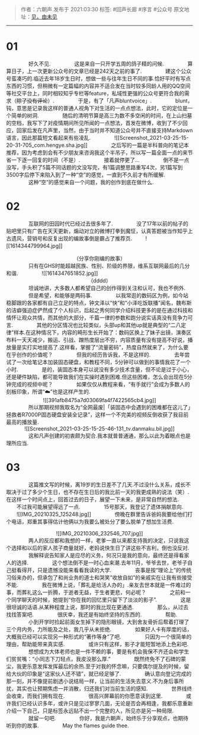 

> 作者：六朝声
> 发布于 2021:03:30
> 标签: #回声长廊 #序言 #公众号
> 原文地址：[见，由未见](https://mp.weixin.qq.com/s?__biz=MzUyMjU3NzI2MA==&mid=2247483708&idx=1&sn=24fbffaa0f307148485e34ea335c7f09&chksm=f9c8f53fcebf7c2924fab7ae8b6a29ca5e03b17d6633b2d5231204a121edb6e73c1e39a3b5e5#rd)

***
# 01
　　
　　好久不见.
　　
　　这是来自一只开学五周的鸽子精的问候.
　　
　　算算日子，上一次更新公众号的文章已经是242天之前的事了.
　　
　　建这个公众号蛮凑巧的.临近去年18岁生日时，想做一些与往年生日不同的事.恰好平时有写点东西的习惯，但稍微有一定篇幅的内容并不适合发在当时较多同龄人用的QQ空间等社交平台上，同时相较知乎专栏等feature，私域性更强的公众号更符合我的需求（~~除了没有评论~~）.
　　
　　于是，有了「凡声bluntvoice」.
　　
　　blunt，钝，意思是记录我这样的普通人视角下对生活的一点点想法，此时，它的定位是一个简单的树洞.
　　
　　随后的清明节算是高三为数不多空闲的时间，在上山扫墓的空档，我写下了对疫情期间所见所闻的一点想法，首发在微博，收到了不少回应，回家后发在凡声里，当然，由于当时并不知道公众号并不直接支持Markdown语言，因此那篇短文看起来有些凌乱.
　　
　　![[Screenshot_2021-03-25-15-20-31-705_com.hengye.sha.jpg]]
　　
　　之后写的一篇是半科普向的笔记本推荐，因为考虑到会有不少朋友来咨询我这个半吊子，所以写一篇全面一点的来节省一下逐一回复的时间（不是）.
　　
　　接着就停更了...
　　
　　倒不是一点没写，手头积了5篇不同话题的文没写完，有1篇调整思路重写4次，另1篇写到3500字后停下来陷入到了一种“空”的感觉，一直到不久前才有所缓解.
　　
　　这种“空”的感觉来自一个问题，我的创作到底在做什么.
　　
# 02
　　
　　互联网的田园时代已经过去很多年了.
　　
　　没了17年以前的帖子的贴吧里只有广告在天天更新，煽动对立的微博打拳到魔怔，认真答题被当作知乎上古遗风，营销号和反复出现的编故事倒是霸占了推荐页.
　　
![[1614344799964.jpg]]
　　<center>（分享你刚编的故事）</center>
　　
　　只有在GHS时能超越民族、性别、阶级的界限，维系互联网最后的几分和谐.
　　
　　![[1614347651852.jpg]]
　　<center>（dddd）</center>
　　
　　坦诚地讲，大多数人都希望自己的创作得到关注和认可，我也不例外.
　　
　　但是希望，和能够是两码事.
　　
　　以我常逛的数码区为例，如今站稳脚跟的各家都有自己立足的特点，钟文泽以“快”和“小泽吃饭联播”闻名，魏布斯的洁癖强迫症俨然成了个人标识，后起之秀何同学介绍科技更多的是在通过科技和情怀让观众共情，而其他的大部分，千篇一律的参数和跑分说实话真没有竞争力可言.
　　
　　其他的分区情况也比较类似，头部up和其他up就是典型的“二八定律”样本.在这种情况下，内容的畸形生长开始了：数码区换上了妹子出镜，演奏区布料一天天减少，搬运、引战、蹭热度层出不穷，内容质量有没有提高不好说，播放量是实打实地提高了.这样看，掌握了“流量密码”，热度自然就来了，为什么要在乎创作的价值呢？
　　
　　但我的经历告诉我，不是这样的.
　　
　　去年尝试了一次给笔记本加装固态硬盘，和教程不同，5分钟可以做到的事情我花了一个小时.
　　
　　是的，装固态本身可以说没有多少技术含量，但不论是过于小心，还是硬件缺陷，都可能导致我们在实操时遇到困难.但这些困难，怎么会出现在5分钟完成的视频中呢？
　　
　　如果仅仅从教程来看，“有手就行”会成为多数人的刻板印象，所谓“☁️”也是这样产生的.
　　<center>![[391afb8475a7d03069fa4f7422565cb4.jpg]]</center>
　　
　　所以那期视频我取名为“全网最废|「装固态中会遇到的困难都在这儿了」拯救者R7000P固态硬盘安装全记录”，这样一个不完美的视频反倒收获了我目前最高的播放量.
　　<center>![[Screenshot_2021-03-25-15-25-46-131_tv.danmaku.bil.jpg]]</center>
　　
　　这和凡声创建的初衷颇为契合.我本就普普通通，那么以此为着眼点也是理所应当.
　　
# 03
　　
　　这篇推文写的时候，离19岁的生日差不了几天.不过没什么关系，成长不取决于过了多少个生日，也不存在生日后的我比前一天的我更成熟的说法（笑）.在这样一个时间点上，回首过去的日子，展望一下未来，是非常自然的想法.
　　不过我可能展望得远了一点.
　　
　　15号那天，我登记了遗体捐献意向.
　　![[IMG_20210325_125248.jpg]]
　　
　　傍晚在群里告诉爸妈我要给他们打个电话，郑重其事得估计他俩以为我要么被处分了要么脱单了想加生活费.
　　<center>![[IMG_20210306_232546_707.jpg]]</center>
　　
　　两人的反应都和我想的一样，老爹一直以来都支持我的决定，只说我这个选择和以后的家人孩子商量就好，老妈说快生日了讲这些不吉利，倒也没反对.
　　
　　我解释说告知家人是应尽的义务，何况只是我的意向，最终还是得看家人的选择.
　　
　　这个想法倒不是一时心血来潮.去年11月，爷爷去世，老爷子自己挺看得开，只是遗憾没能来看看我读的大学.
　　
　　丧事是按“理论上”的传统习俗来办的，但承包了和尚业务的道士和哭笑“收放自如”的亲戚实在让我有些接受不能.
　　
　　我在微博上说，「葬礼是给活人办的」.亲友去世本就是一件难过的事，而葬礼这么一折腾，于逝者无益，于生者更悲，何必呢？
　　
　　之前和一个同学聊天的时候，她提到“你在我的回忆里只留下了淡淡的影子”.
　　
　　这是很坦诚的话语.从某种程度上说，那时的我比现在更通透.
　　
　　那么，从过去找找答案吧.
　　
　　很庆幸，我还是有始终坚持的东西的.
　　
　　帮助.
　　
　　小到开学时捡起前面女生掉下的隐形眼镜，大到舍友骨折后帮着打理了三个月内务，力所能及之处，我几乎从未拒绝.
　　
　　如果好人卡有厚度的话，大概我已经可以实现另一种形式的“著作等身”了吧.
　　
　　只因为一个很简单的理由，帮助能带来真实感.
　　
　　或许只有这样，影子才能短暂地添上色彩吧.
　　
　　想想成为大体老师也是一件不赖的事，要是有机会我保不齐还会和学生们贫贫嘴：“小同志下刀轻点，我皮没那么厚.”
　　
　　既然终免不了石碑的蒙尘，我更乐意发挥发挥最后的余热.至于对我的怀念嘛，只要偶尔提及的时候，留给大伙的印象是“这家伙人还不错”，就已经足够了.
　　
　　确认意向登记完成的那一刻，并不像提前剧透小说结局一样，让当前的生活失去意义.不为身后事所扰，其实也让预期焦虑一并消散，归还我们对当前生活的感知.
　　
　　世界线终会收束，而我们拥有现在.
　　
　　很高兴屏幕前的你愿意读到这里.
　　
　　或许我们已经认识多年，或许只是见过寥寥几面，无论是否会再相逢，我都乐意重新介绍一下自己，只是标签永远贴不出一个完整的人，所见亦是另一种局限.
　　
　　就留一句吧.
　　
　　你好，我是六朝声，始终乐于分享观点，也期待听到你的故事.
　　
　　May the flames guide thee.
　　
　　
　　

　　
　　